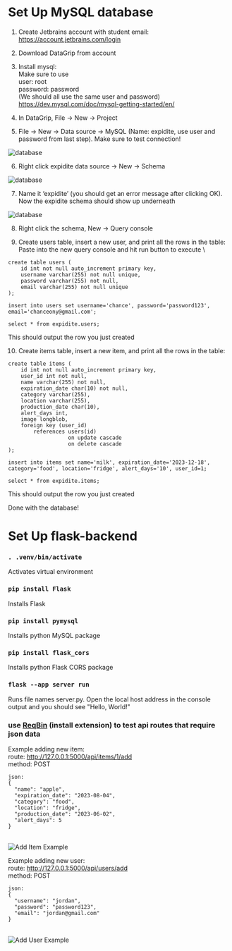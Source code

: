 # Set Up MySQL database
1) Create Jetbrains account with student email: https://account.jetbrains.com/login

2) Download DataGrip from account

3) Install mysql:\
Make sure to use\
user: root\
password: password\
(We should all use the same user and password) \
https://dev.mysql.com/doc/mysql-getting-started/en/ 

4) In DataGrip, File -> New -> Project

5) File -> New -> Data source -> MySQL (Name: expidite, use user and password from last step). Make sure to test connection!

![database](images/db_1.png)

6) Right click expidite data source -> New -> Schema

![database](images/db_2.png)

7) Name it ‘expidite’ (you should get an error message after clicking OK). Now the expidite schema should show up underneath

![database](images/db_3.png)

8) Right click the schema, New -> Query console

9) Create users table, insert a new user, and print all the rows in the table: \
Paste into the new query console and hit run button to execute \
```
create table users (
    id int not null auto_increment primary key,
    username varchar(255) not null unique,
    password varchar(255) not null,
    email varchar(255) not null unique
);
```

```
insert into users set username='chance', password='password123', email='chanceony@gmail.com';
```

```
select * from expidite.users;
```

This should output the row you just created

10) Create items table, insert a new item, and print all the rows in the table:
```
create table items (
    id int not null auto_increment primary key,
    user_id int not null,
    name varchar(255) not null,
    expiration_date char(10) not null,
    category varchar(255),
    location varchar(255),
    production_date char(10),
    alert_days int,
    image longblob,
    foreign key (user_id)
        references users(id)
                   on update cascade
                   on delete cascade
);
```

```
insert into items set name='milk', expiration_date='2023-12-18', category='food', location='fridge', alert_days='10', user_id=1;
```

```
select * from expidite.items;
```

This should output the row you just created

Done with the database!





# Set Up flask-backend

### `. .venv/bin/activate`

Activates virtual environment


### `pip install Flask`

Installs Flask


### `pip install pymysql`

Installs python MySQL package

### `pip install flask_cors`

Installs python Flask CORS package


### `flask --app server run`

Runs file names server.py. Open the local host address in the console output and you should see "Hello, World!"


### use [ReqBin](https://reqbin.com/) (install extension) to test api routes that require json data
Example adding new item:\
route: http://127.0.0.1:5000/api/items/1/add \
method: POST
```
json:
{
  "name": "apple", 
  "expiration_date": "2023-08-04", 
  "category": "food", 
  "location": "fridge", 
  "production_date": "2023-06-02", 
  "alert_days": 5 
}
```
\
![Add Item Example](images/add_item_example.png)


Example adding new user:\
route: http://127.0.0.1:5000/api/users/add \
method: POST
```
json:
{
  "username": "jordan", 
  "password": "password123", 
  "email": "jordan@gmail.com"
}
```
\
![Add User Example](images/add_user_example.png)